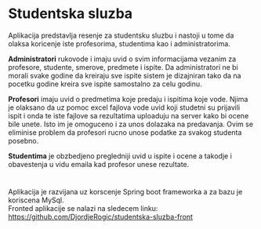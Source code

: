 # Studentska sluzba

Aplikacija predstavlja resenje za studentsku sluzbu i nastoji u tome da olaksa koricenje iste profesorima,
studentima kao i administratorima.

**Administratori** rukovode i imaju uvid o svim informacijama vezanim za profesore, studente, smerove, predmete i ispite. Da administratori ne bi morali svake godine 
da kreiraju sve ispite sistem je dizajniran tako da na pocetku godine kreira sve ispite samostalno za celu godinu.

**Profesori** imaju uvid o predmetima koje predaju i ispitima koje vode. Njima je olaksano da uz pomoc excel fajlova vode uvid koji studetni su prijavili ispit 
i onda te iste fajlove sa rezultatima uploaduju na server kako bi ocene bile unete. Isto im je omoguceno i za unos dolazaka na predavanja. Ovim se eliminise problem da profesori rucno unose podatke za svakog studenta posebno.

**Studentima** je obzbedjeno pregledniji uvid u ispite i ocene a takodje i obavestenja u vidu emaila kad profesor unese rezultate.

#
Aplikacija je razvijana uz korscenje Spring boot frameworka a za bazu je koriscena MySql.  
Fronted aplikacije se nalazi na sledecem linku: https://github.com/DjordjeRogic/studentska-sluzba-front

